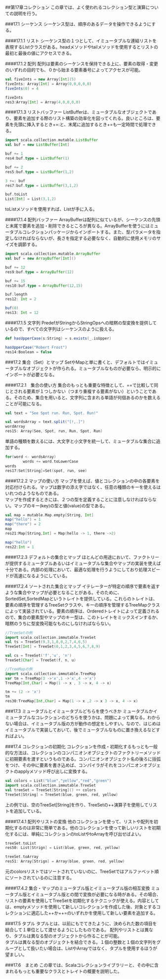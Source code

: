 ##第17章コレクション
この章では、よく使われるコレクション型と演算についての説明を行う。

###17.1 シーケンス
シーケンス型は、順序のあるデータを操作できるようにする。

####17.1.1 リスト
シーケンス型の１つとして、イミュータブルな連結リストを表現するListクラスがある。headメソッドやtailメソッドを使用するとリストの最初と最後の値にアクセスできる。

####17.1.2 配列
配列は要素のシーケンスを保持できる上に、要素の取得・変更のいずれの目的でも、０から始まる要素番号によってアクセスが可能。

```scala
val fiveInts = new Array[Int](5)
fiveInts: Array[Int] = Array(0,0,0,0,0)
fiveInts(0) = 4

fiveInts
res3:Array[Int] = Array(4,0,0,0,0)
```

####17.1.3 リストバッファー
ListBufferは、ミュータブルなオブジェクトであり、要素を追加する際のリスト構築の効率化を図ってくれる。良いところは、要素を先頭に挿入するとき+=:と、末尾に追加するとき+=も一定時間で処理できる。

```scala
import scala.collection.mutable.ListBuffer
val buf = new ListBuffer[Int]

buf += 1
res4:buf.type = ListBuffer(1)

buf += 2
res5:buf.type = ListBuffer(1,2)

3 +=: buf
res7:buf.type = ListBuffer(3,1,2)

buf.toList
List[Int] = List(3,1,2)

```
toListメソッドを使用すれば、Listが手に入る。

####17.1.4 配列バッファー
ArrayBufferは配列に似ているが、シーケンスの先頭と末尾で要素を追加・削除できるところが異なる。ArrayBufferを使うにはミュータブルコレクションパッケージからインポートする。また、型パラメータを指定しなければならないが、長さを指定する必要ななく、自動的に使用メモリのサイズを調節する。

```scala
import scala.collection.mutable.ArrayBuffer
val buf = new ArrayBuffer[Int]()

buf += 12
res9:buf.type = ArrayBuffer(12)

buf += 15 
res10:buf.type = ArrayBuffer(12,15)

buf.length
res12: Int = 2

buf(0)
res13: Int = 12
```

####17.1.5 文字列
PredefがStringからStringOpsへの暗黙の型変換を提供しているので、すべての文字列はシーケンスのように扱える。

```scala
def hasUpperCase(s:String) = s.exists(_.isUpper)

hasUpperCase("Robert Frost")
res14:Boolean = false
```


###17.2 集合（Set）とマップ
SetやMapと単に書くと、デフォルトではイミュータブルなオブジェクトが作られる。ミュータブルなものが必要なら、明示的にインポートが必要となる。

####17.2.1　集合の使い方
集合のもっとも重要な特徴として、==で比較して同じとされる要素が１つしかない（つまり重複する要素がない）ということである。そのため、集合を用いると、文字列に含まれる単語が何個あるのかを数えることが可能になる。

```scala
val text = "See Spot run. Run, Spot. Run!"

val wordsArray = text.split("[!,.]")
wordArray
res15: Array(See, Spot, run, Run, Spot, Run)

```
単語の種類を数えるには、大文字と小文字を統一して、ミュータブルな集合に追加する。

```scala
for(word <- wordsArray)
		words += word.toLowerCase
words
res17:Set[String]=Set(spot, run, see)
```

####17.2.2 マップの使い方
マップを使えば、値とコレクションの中の各要素を対応付けられる。マップは数字の添え字ではなく、任意の種類のキーを使えるはいれつのようなものである。  
マップを作成するときには、２つの型を定義することに注意しなければならない。マップのキー(key)の型と値(value)の型である。

```scala
val map = mutable.Map.empty[String, Int]
map("hello") = 1
map("there") = 2
map
res21:Map[String,Int] = Map(hello -> 1, there ->2)

map("hello")
res22:Int = 1

```


####17.2.3 デフォルトの集合とマップ
ほとんどの用途において、ファクトリーが提供するミュータブルあるいはイミュータブルな集合やマップの実装を使えば十分である。内部の処理において、最適な処理を行うようにしており処理スピードが高速になるようにしている。

####17.2.4 ソートされた集合とマップ
イテレーターが特定の順序で要素を返すような集合やマップが必要となることがある。そのために、SortedSet,SortedMapというトレイトを提供している。これらのトレイトは、要素の順序を管理するTreeSetクラスや、キーの順序を管理するTreeMapクラスによって実装されている。要素の順序は、Orderedトレイトによって定義されるので、集合の要素型やマップのキー型は、このトレイトをミックスインするか、暗黙のうちに型変換可能なものにしなければならない。

```scala
//TreeSetの例
import scala.collection.immutable.TreeSet
val ts = TreeSet(9,3,1,8,0,2,7,4,6,5)
TreeSet[Int] = TreeSet(0,1,2,3,4,5,6,7,8,9)

val cs = TreeSet('f','u', 'n')
TreeSet[Char] = TreeSet(f, n, u)

//TreeMapの例
import scala.collection.immutable.TreeMap
var tm = TreeMap(3 ->'x',1 ->'x',4 ->'x')
TreeMap[Int,Char] = Map(1 -> x , 3 -> x, 4 -> x)

tm += (2 -> 'x')
tm
res30:TreeMap[Int,Char] = Map(1 -> x ,2 -> x 3 -> x, 4 -> x)
```

###17.3 ミュータブルとイミュータブルどちらを使うべきか
ミュータブルかイミュータブルなコレクションのどちらを使うかは、問題によって異なる。わからない場合は、イミュータブル版の方が動作の想定をしやすい。なので、はじめはイミュータブルで実装しておいて、後でミュータブルなものに置き換えるなどすればよい。

###17.4 コレクションの初期化
コレクションを作成・初期化するもっとも一般的な方法は、コレクションのコンパニオンオブジェクトのファクトリーメソッドに初期要素を渡すというものである。コンパニオンオブジェクト名の後ろに括弧をつけ、その中に要素を書き込めば、コンパイラがそれをコンパニオンオブジェクトのapplyメソッド呼び出しに変換する。

```scala
val colors = List("blue","yellow","red","green")
import scala.collection.immutable.TreeSet
val treeSet = TreeSet[String]() ++ colors
TreeSet[String] = TreeSet(blue, green, red, yellow)

```
上の例では、空のTreeSet[String]を作り、TreeSetの++演算子を使用してリストを追加している。

####17.4.1 配列やリストの変換
他のコレクションを使って、リストや配列を初期化するのは非常に簡単である。他のコレクションを使って新しいリストを初期化するには、単純にコレクションのtoListやtoArrayを呼び出せばよい。

```scala
treeSet.toList
res50: List[Strign] = List(blue, green, red, yellow)

treeSet.toArray
res51: Array[Strign] = Array(blue, green, red, yellow)
```
元のcolorsリストではソートされていないのに、TreeSetではアルファベット順にソートされているのに注意する。


####17.4.2 集合・マップのミュータブル版とイミュータブル版の相互変換
ミュータブル版とイミュータブル版との間で変換が必要になる時がある。その場合、リストの要素を使用してTreeSetを初期化するテクニックが使える。内容としては、emptyメソッドを使用して新しいコレクションを作成した後、対象とするコレクションに適応した++か++=のいずれかを使用して新しい要素を追加する。


###17.5 タプル
タプルとは、以前にもでてきたように、決められた数の項目を結合して１単位として渡せるようにしたものである。
配列やリストとは異なり、タプルは異なる型のオブジェクトから作ることが可能。  
タプルは異なる型のオブジェクトを結合できる。１個の整数と１個の文字列をグループとして扱いたい場合は、ListやArrayではなく、タプルを使用するほうが望ましい。  

###17.6　まとめ
この章では、Scalaコレクションライブラリーと、その中に含まれるもっとも重要なクラスとトレイトの概要を説明した。











